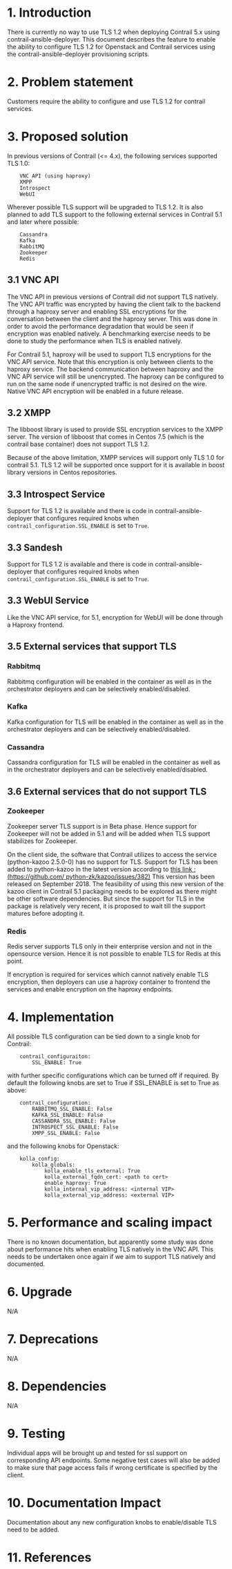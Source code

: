 # 1. Introduction

There is currently no way to use TLS 1.2 when deploying Contrail 5.x using 
contrail-ansible-deployer. This document describes the feature to enable the 
ability to configure TLS 1.2 for Openstack and Contrail services using the
contrail-ansible-deployer provisioning scripts.

# 2. Problem statement

Customers require the ability to configure and use TLS 1.2 for contrail services.

# 3. Proposed solution

In previous versions of Contrail (<= 4.x), the following services supported TLS 1.0:

		VNC API (using haproxy)
		XMPP
		Introspect
		WebUI
	
Wherever possible TLS support will be upgraded to TLS 1.2. It 
is also planned to add TLS support to the following external services in Contrail 5.1 and later where possible:
	
		Cassandra
		Kafka
		RabbitMQ
		Zookeeper
		Redis
	

## 3.1 VNC API

The VNC API in previous versions of Contrail did not support TLS natively. The
VNC API traffic was encrypted by having the client talk to the backend through 
a haproxy server and enabling SSL encryptions for the conversation between the 
client and the haproxy server. This was done in order to avoid the performance 
degradation that would be seen if encryption was enabled natively. A 
benchmarking exercise needs to be done to study the performance when TLS is 
enabled natively.

For Contrail 5.1, haproxy will be used to support TLS encryptions for the VNC API service. Note that this encryption is only between clients to the haproxy service. The backend communication between haproxy and the VNC API service will still be unencrypted. The haproxy can be configured to run on the same node if unencrypted traffic is not desired on the wire. Native VNC API encryption will be enabled in a future release.


## 3.2 XMPP
The libboost library is used to provide SSL encryption services to the XMPP server. The version of libboost that comes in Centos 7.5 (which is the contrail base container) does not support TLS 1.2. 

Because of the above limitation, XMPP services will support only TLS 1.0 for contrail 5.1. TLS 1.2 will be supported once support for it is available in boost library versions in Centos repositories.

## 3.3 Introspect Service
Support for TLS 1.2 is available and there is code in contrail-ansible-deployer 
that configures required knobs when `contrail_configuration.SSL_ENABLE` is 
set to `True`. 

## 3.3 Sandesh
Support for TLS 1.2 is available and there is code in contrail-ansible-deployer 
that configures required knobs when `contrail_configuration.SSL_ENABLE` is 
set to `True`. 

## 3.3 WebUI Service
Like the VNC API service, for 5.1, encryption for WebUI will be done through a Haproxy frontend.


## 3.5 External services that support TLS

### Rabbitmq
Rabbitmq configuration will be enabled in the container as well as in the orchestrator deployers and can be selectively enabled/disabled.

### Kafka
Kafka configuration for TLS will be enabled in the container as well as in the orchestrator deployers and can be selectively enabled/disabled.

### Cassandra
Cassandra configuration for TLS will be enabled in the container as well as in the orchestrator deployers and can be selectively enabled/disabled.

## 3.6 External services that do not support TLS 

### Zookeeper
Zookeeper server TLS support is in Beta phase. Hence support for Zookeeper will not be added in 5.1 and will be added when TLS support stabilizes for Zookeeper.

On the client side, the software that Contrail utilizes to access the service (python-kazoo 2.5.0-0) 
has no support for TLS. Support for TLS has been added to python-kazoo in the 
latest version according to [this link : (https://github.com/
python-zk/kazoo/issues/382)](https://github.com/python-zk/kazoo/issues/382) 
This version has been released on September 2018. The feasibility of using 
this new version of the kazoo client in Contrail 5.1 packaging needs to be 
explored as there might be other software dependencies. But since the support 
for TLS in the package is relatively very recent, it is proposed to wait till 
the support matures before adopting it.

### Redis
Redis server supports TLS only in their enterprise version and not in the opensource version. Hence it is not possible to enable TLS for Redis at this point.

If encryption is required for services which cannot natively enable TLS encryption, then deployers can use a haproxy container to frontend the services and enable encryption on the haproxy endpoints.


# 4. Implementation

All possible TLS configuration can be tied down to a single knob for Contrail:

		contrail_configuraiton:
			SSL_ENABLE: True
			
with further specific configurations which can be turned off if required. By default the following knobs are set to True if SSL_ENABLE is set to True as above:

		contrail_configuration:
			RABBITMQ_SSL_ENABLE: False
			KAFKA_SSL_ENABLE: False
			CASSANDRA_SSL_ENABLE: False
			INTROSPECT_SSL_ENABLE: False
			XMPP_SSL_ENABLE: False
		
and the following knobs for Openstack:
		
		kolla_config:
			kolla_globals:
				kolla_enable_tls_external: True
				kolla_external_fqdn_cert: <path to cert>
				enable_haproxy: True
				kolla_internal_vip_address: <internal VIP>
				kolla_external_vip_address: <external VIP>

# 5. Performance and scaling impact
There is no known documentation, but apparently some study was done about 
performance hits when enabling TLS natively in the VNC API. This needs to 
be undertaken once again if we aim to support TLS natively and documented.

# 6. Upgrade

N/A

# 7. Deprecations

N/A

# 8. Dependencies

N/A

# 9. Testing

Individual apps will be brought up and tested for ssl support on 
corresponding API endpoints. Some negative test cases will also be 
added to make sure that page access fails if wrong certificate is 
specified by the client.


# 10. Documentation Impact

Documentation about any new configuration knobs to enable/disable 
TLS need to be added.

# 11. References
